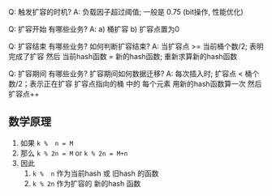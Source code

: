Q: 触发扩容的时机?
A: 负载因子超过阈值; 一般是 0.75 (bit操作, 性能优化)

Q: 扩容开始 有哪些业务?
A: a) 桶扩容
   b) 扩容点置为0

Q: 扩容结束 有哪些业务? 如何判断扩容结束?
A: 当扩容点 >= 当前桶个数/2; 表明完成了扩容
   然后 当前hash函数 = 新的hash函数;
   重新求算新的hash函数

Q: 扩容期间 有哪些业务? 扩容期间如何数据迁移?
A: 每次插入时; 扩容点 < 桶个数/2；表示正在扩容
   扩容点指向的桶 中的 每个元素 用新的hash函数算一次
   然后扩容点++

## 数学原理
1. 如果 `k %  n = M`
2. 那么 `k % 2n = M` or `k % 2n = M+n`
3. 因此
    1. `k %  n` 作为当前hash 或 旧hash 的函数
    2. `k % 2n` 作为扩容的 新的hash 函数